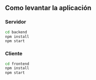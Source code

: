 ## Como levantar la aplicación

### Servidor

```bash
cd backend
npm install
npm start
```

### Cliente

```bash
cd frontend
npm install
npm start
```